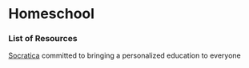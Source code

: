 # Homeschool

### List of Resources

[Socratica](http://www.socratica.com/home.html) committed to bringing a personalized education to everyone
